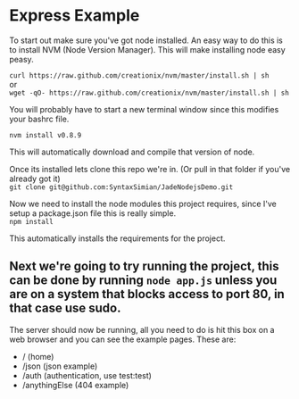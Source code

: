 Express Example
=============

To start out make sure you've got node installed. An easy way to do this is to install NVM (Node Version Manager). This will make installing node easy peasy.  

```curl https://raw.github.com/creationix/nvm/master/install.sh | sh```  
or  
```wget -qO- https://raw.github.com/creationix/nvm/master/install.sh | sh```  

You will probably have to start a new terminal window since this modifies your bashrc file.  

```nvm install v0.8.9```  

This will automatically download and compile that version of node.  

Once its installed lets clone this repo we're in. (Or pull in that folder if you've already got it)  
```git clone git@github.com:SyntaxSimian/JadeNodejsDemo.git```  

Now we need to install the node modules this project requires, since I've setup a package.json file this is really simple.  
```npm install```

This automatically installs the requirements for the project.  

Next we're going to try running the project, this can be done by running `node app.js` unless you are on a system that blocks access to port 80, in that case use sudo.
---
The server should now be running, all you need to do is hit this box on a web browser and you can see the example pages. These are:
*  / (home)
*  /json (json example)
*  /auth (authentication, use test:test)
*  /anythingElse (404 example)